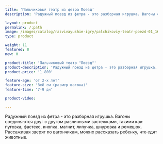 ```yaml
---
title: 'Пальчиковый театр из фетра Поезд'
description: 'Радужный поезд из фетра - это разборная игрушка. Вагоны соединяются друг с другом различными застежками. Рассаживая зверят по вагончикам, можно рассказать ребенку, что едят животные.'

layout: product
permalink: /:path
image: /images/catalog/razvivayushie-igry/palchikoviy-teatr-poezd-01_1600w.jpg
type: product

weight: 11
featured: 0
new: 0

product-title: 'Пальчиковый театр "Поезд"'
product-description: 'Радужный поезд из фетра - это разборная игрушка. Вагоны соединяются друг с другом различными застежками, такими как: пуговка, фастекс, кнопка, магнит, липучка, шнуровка и ремешок. Рассаживая зверят по вагончикам, можно рассказать ребенку, что едят животные.'
product-price: '1 800'

feature-age: 'от 2-х лет'
feature-size: '8х8 см (размер вагона)'
feature-time: '7-9 дн'

product-video: 

---
```

Радужный поезд из фетра - это разборная игрушка. Вагоны соединяются друг с другом различными застежками, такими как: пуговка, фастекс, кнопка, магнит, липучка, шнуровка и ремешок. Рассаживая зверят по вагончикам, можно рассказать ребенку, что едят животные. 